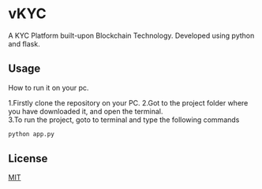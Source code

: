 # vKYC

A KYC Platform built-upon Blockchain Technology.
Developed using python and flask.

## Usage
How to run it on your pc.

1.Firstly clone the repository on your PC. 
2.Got to the project folder where you have downloaded it, and open the terminal.  
3.To run the project, goto to terminal and type the following commands
```bash
python app.py
```
## License
[MIT](https://choosealicense.com/licenses/mit/)
